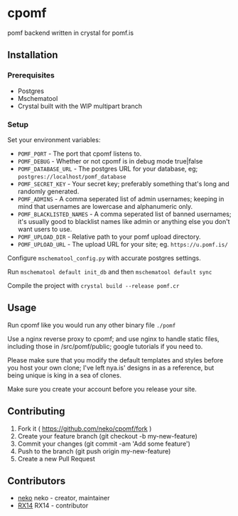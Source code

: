 # cpomf

pomf backend written in crystal for pomf.is

## Installation

### Prerequisites
- Postgres
- Mschematool
- Crystal built with the WIP multipart branch

### Setup
Set your environment variables:

- `POMF_PORT` - The port that cpomf listens to.
- `POMF_DEBUG` - Whether or not cpomf is in debug mode true|false
- `POMF_DATABASE_URL` - The postgres URL for your database, eg; `postgres://localhost/pomf_database`
- `POMF_SECRET_KEY` - Your secret key; preferably something that's long and randomly generated.
- `POMF_ADMINS` - A comma seperated list of admin usernames; keeping in mind that usernames are lowercase and alphanumeric only.
- `POMF_BLACKLISTED_NAMES` - A comma seperated list of banned usernames; it's usually good to blacklist names like admin or anything else you don't want users to use.
- `POMF_UPLOAD_DIR` - Relative path to your pomf upload directory.
- `POMF_UPLOAD_URL` - The upload URL for your site; eg. `https://u.pomf.is/`

Configure `mschematool_config.py` with accurate postgres settings.

Run `mschematool default init_db` and then `mschematool default sync`

Compile the project with `crystal build --release pomf.cr`

## Usage

Run cpomf like you would run any other binary file `./pomf`

Use a nginx reverse proxy to cpomf; and use nginx to handle static files, including those in /src/pomf/public; google tutorials if you need to.

Please make sure that you modify the default templates and styles before you host your own clone; I've left nya.is' designs in as a reference, but being unique is king in a sea of clones.

Make sure you create your account before you release your site.

## Contributing

1. Fork it ( https://github.com/neko/cpomf/fork )
2. Create your feature branch (git checkout -b my-new-feature)
3. Commit your changes (git commit -am 'Add some feature')
4. Push to the branch (git push origin my-new-feature)
5. Create a new Pull Request

## Contributors

- [neko](https://github.com/neko) neko - creator, maintainer
- [RX14](https://github.com/RX14) RX14 - contributor
